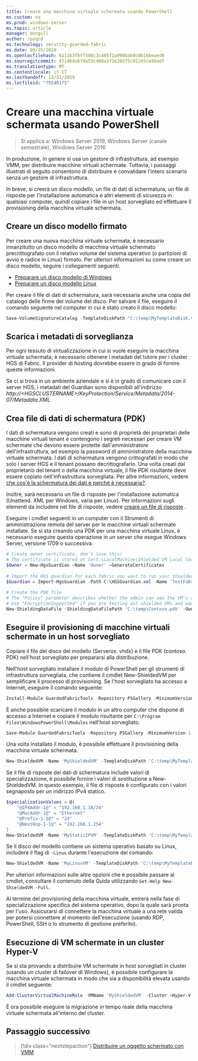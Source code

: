 ```yaml
---
title: Creare una macchina virtuale schermata usando PowerShell
ms.custom: na
ms.prod: windows-server
ms.topic: article
manager: dongill
author: rpsqrd
ms.technology: security-guarded-fabric
ms.date: 09/25/2019
ms.openlocfilehash: 6111b3fbff508c3c485f2a998bab8c0b16beaed6
ms.sourcegitcommit: 471464a674a53c468a2f1e28575c91245ce9badf
ms.translationtype: MT
ms.contentlocale: it-IT
ms.lasthandoff: 12/31/2019
ms.locfileid: "75548175"
---
```

# <a name="create-a-shielded-vm-using-powershell"></a>Creare una macchina virtuale schermata usando PowerShell

>Si applica a: Windows Server 2019, Windows Server (canale semestrale), Windows Server 2016

In produzione, in genere si usa un gestore di infrastruttura, ad esempio VMM, per distribuire macchine virtuali schermate. Tuttavia, i passaggi illustrati di seguito consentono di distribuire e convalidare l'intero scenario senza un gestore di infrastruttura.

In breve, si creerà un disco modello, un file di dati di schermatura, un file di risposte per l'installazione automatica e altri elementi di sicurezza in qualsiasi computer, quindi copiare i file in un host sorvegliato ed effettuare il provisioning della macchina virtuale schermata.

## <a name="create-a-signed-template-disk"></a>Creare un disco modello firmato

Per creare una nuova macchina virtuale schermata, è necessario innanzitutto un disco modello di macchina virtuale schermato precrittografato con il relativo volume del sistema operativo (o partizioni di avvio e radice in Linux) firmato.
Per ulteriori informazioni su come creare un disco modello, seguire i collegamenti seguenti.

- [Preparare un disco modello di Windows](guarded-fabric-create-a-shielded-vm-template.md)
- [Preparare un disco modello Linux](guarded-fabric-create-a-linux-shielded-vm-template.md)

Per creare il file di dati di schermatura, sarà necessaria anche una copia del catalogo delle firme del volume del disco.
Per salvare il file, eseguire il comando seguente nel computer in cui è stato creato il disco modello:

```powershell
Save-VolumeSignatureCatalog -TemplateDiskPath "C:\temp\MyTemplateDisk.vhdx" -VolumeSignatureCatalogPath "C:\temp\MyTemplateDiskCatalog.vsc"
```

## <a name="download-guardian-metadata"></a>Scarica i metadati di sorveglianza

Per ogni tessuto di virtualizzazione in cui si vuole eseguire la macchina virtuale schermata, è necessario ottenere i metadati del tutore per i cluster HGS di Fabric.
Il provider di hosting dovrebbe essere in grado di fornire queste informazioni.

Se ci si trova in un ambiente aziendale e si è in grado di comunicare con il server HGS, i metadati del Guardian sono disponibili all'indirizzo *http://\<HGSCLUSTERNAME\>/KeyProtection/Service/Metadata/2014-07/Metadata.XML*

## <a name="create-shielding-data-pdk-file"></a>Crea file di dati di schermatura (PDK)

I dati di schermatura vengono creati e sono di proprietà dei proprietari delle macchine virtuali tenant e contengono i segreti necessari per creare VM schermate che devono essere protette dall'amministratore dell'infrastruttura, ad esempio la password di amministratore della macchina virtuale schermata.
I dati di schermatura vengono crittografati in modo che solo i server HGS e il tenant possano decrittografarlo.
Una volta creati dal proprietario del tenant o della macchina virtuale, il file PDK risultante deve essere copiato nell'infrastruttura sorvegliata.
Per altre informazioni, vedere [che cos'è la schermatura dei dati e perché è necessaria?](guarded-fabric-and-shielded-vms.md#what-is-shielding-data-and-why-is-it-necessary).

Inoltre, sarà necessario un file di risposte per l'installazione automatica (Unattend. XML per Windows, varia per Linux). Per informazioni sugli elementi da includere nel file di risposte, vedere [creare un file di risposte](guarded-fabric-tenant-creates-shielding-data.md#create-an-answer-file) .

Eseguire i cmdlet seguenti in un computer con il Strumenti di amministrazione remota del server per le macchine virtuali schermate installate.
Se si sta creando una PDK per una macchina virtuale Linux, è necessario eseguire questa operazione in un server che esegue Windows Server, versione 1709 o successiva.

 
```powershell
# Create owner certificate, don't lose this!
# The certificate is stored at Cert:\LocalMachine\Shielded VM Local Certificates
$Owner = New-HgsGuardian –Name 'Owner' –GenerateCertificates
 
# Import the HGS guardian for each fabric you want to run your shielded VM
$Guardian = Import-HgsGuardian -Path C:\HGSGuardian.xml -Name 'TestFabric'
 
# Create the PDK file
# The "Policy" parameter describes whether the admin can see the VM's console or not
# Use "EncryptionSupported" if you are testing out shielded VMs and want to debug any issues during the specialization process
New-ShieldingDataFile -ShieldingDataFilePath 'C:\temp\Contoso.pdk' -Owner $Owner –Guardian $guardian –VolumeIDQualifier (New-VolumeIDQualifier -VolumeSignatureCatalogFilePath 'C:\temp\MyTemplateDiskCatalog.vsc' -VersionRule Equals) -WindowsUnattendFile 'C:\unattend.xml' -Policy Shielded
```
    
## <a name="provision-shielded-vm-on-a-guarded-host"></a>Eseguire il provisioning di macchine virtuali schermate in un host sorvegliato
Copiare il file del disco del modello (Serveros. vhdx) e il file PDK (contoso. PDK) nell'host sorvegliato per prepararsi alla distribuzione.

Nell'host sorvegliato installare il modulo di PowerShell per gli strumenti di infrastruttura sorvegliata, che contiene il cmdlet New-ShieldedVM per semplificare il processo di provisioning. Se l'host sorvegliato ha accesso a Internet, eseguire il comando seguente:

```powershell
Install-Module GuardedFabricTools -Repository PSGallery -MinimumVersion 1.0.0
```

È anche possibile scaricare il modulo in un altro computer che dispone di accesso a Internet e copiare il modulo risultante per `C:\Program Files\WindowsPowerShell\Modules` nell'host sorvegliato.

```powershell
Save-Module GuardedFabricTools -Repository PSGallery -MinimumVersion 1.0.0 -Path C:\temp\
```

Una volta installato il modulo, è possibile effettuare il provisioning della macchina virtuale schermata.

```powershell
New-ShieldedVM -Name 'MyShieldedVM' -TemplateDiskPath 'C:\temp\MyTemplateDisk.vhdx' -ShieldingDataFilePath 'C:\temp\Contoso.pdk' -Wait
```

Se il file di risposte dei dati di schermatura include valori di specializzazione, è possibile fornire i valori di sostituzione a New-ShieldedVM. In questo esempio, il file di risposte è configurato con i valori segnaposto per un indirizzo IPv4 statico.

```powershell
$specializationValues = @{
    "@IP4Addr-1@" = "192.168.1.10/24"
    "@MacAddr-1@" = "Ethernet"
    "@Prefix-1-1@" = "24"
    "@NextHop-1-1@" = "192.168.1.254"
}
New-ShieldedVM -Name 'MyStaticIPVM' -TemplateDiskPath 'C:\temp\MyTemplateDisk.vhdx' -ShieldingDataFilePath 'C:\temp\Contoso.pdk' -SpecializationValues $specializationValues -Wait

```

Se il disco del modello contiene un sistema operativo basato su Linux, includere il flag di `-Linux` durante l'esecuzione del comando:

```powershell
New-ShieldedVM -Name 'MyLinuxVM' -TemplateDiskPath 'C:\temp\MyTemplateDisk.vhdx' -ShieldingDataFilePath 'C:\temp\Contoso.pdk' -Wait -Linux
```

Per ulteriori informazioni sulle altre opzioni che è possibile passare al cmdlet, consultare il contenuto della Guida utilizzando `Get-Help New-ShieldedVM -Full`.

Al termine del provisioning della macchina virtuale, entrerà nella fase di specializzazione specifica del sistema operativo, dopo la quale sarà pronta per l'uso.
Assicurarsi di connettere la macchina virtuale a una rete valida per potersi connettere al momento dell'esecuzione (usando RDP, PowerShell, SSH o lo strumento di gestione preferito).

## <a name="running-shielded-vms-on-a-hyper-v-cluster"></a>Esecuzione di VM schermate in un cluster Hyper-V

Se si sta provando a distribuire VM schermate in host sorvegliati in cluster (usando un cluster di failover di Windows), è possibile configurare la macchina virtuale schermata in modo che sia a disponibilità elevata usando il cmdlet seguente:

```powershell
Add-ClusterVirtualMachineRole -VMName 'MyShieldedVM' -Cluster <Hyper-V cluster name>
```

È ora possibile eseguire la migrazione in tempo reale della macchina virtuale schermata all'interno del cluster.

## <a name="next-step"></a>Passaggio successivo

> [!div class="nextstepaction"]
> [Distribuire un oggetto schermato con VMM](guarded-fabric-tenant-deploys-shielded-vm-using-vmm.md)